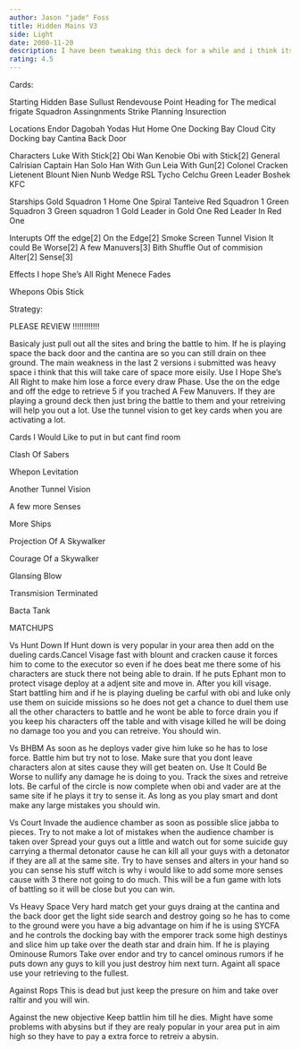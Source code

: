 ```yaml
---
author: Jason "jade" Foss
title: Hidden Mains V3
side: Light
date: 2000-11-20
description: I have been tweaking this deck for a while and i think its pretty good. I dropped the entire cloud city thing thank to a couple of good reviews.
rating: 4.5
---
```

Cards: 

Starting
Hidden Base
Sullust
Rendevouse Point
Heading for The medical frigate
Squadron Assingnments
Strike Planning
Insurection

Locations
Endor
Dagobah
Yodas Hut
Home One Docking Bay
Cloud City Docking bay
Cantina
Back Door

Characters
Luke With Stick[2]
Obi Wan Kenobie
Obi with Stick[2]
General Calrisian
Captain Han Solo
Han With Gun
Leia With Gun[2]
Colonel Cracken
Lietenent Blount
Nien Nunb
Wedge RSL
Tycho Celchu
Green Leader
Boshek
KFC

Starships
Gold Squadron 1
Home One
Spiral
Tanteive
Red Squadron 1
Green Squadron 3
Green squadron 1
Gold Leader in Gold One
Red Leader In Red One

Interupts
Off the edge[2]
On the Edge[2]
Smoke Screen
Tunnel Vision
It could Be Worse[2]
A few Manuvers[3]
Bith Shuffle
Out of commision
Alter[2]
Sense[3]

Effects
I hope She’s All Right
Menece Fades

Whepons
Obis Stick 

Strategy: 

PLEASE REVIEW !!!!!!!!!!!!


  Basicaly just pull out all the sites and bring the battle to him. If he is playing space the back door and the cantina are so you can still drain on thee ground. The main weakness in the last 2 versions i submitted was heavy space i think that this will take care of space more eisily. Use I Hope She’s All Right to make him lose a force every draw Phase. Use the on the edge and off the edge to retrieve 5 if you trached A Few Manuvers. If they are playing a ground deck then just bring the battle to them and your retreiving will help you out a lot. Use the tunnel vision to get key cards when you are activating a lot.

Cards I Would Like to put in but cant find room

Clash Of Sabers

Whepon Levitation

Another Tunnel Vision

A few more Senses

More Ships

Projection Of A Skywalker

Courage Of a Skywalker

Glansing Blow

Transmision Terminated

Bacta Tank

MATCHUPS

Vs Hunt Down
If Hunt down is very popular in your area then add on the dueling cards.Cancel Visage fast with blount and cracken cause it forces him to come to the executor so even if he does beat me there some of his characters are stuck there not being able to drain. If he puts Ephant mon to protect visage deploy at a adjent site and move in. After you kill visage. Start battling him and if he is playing dueling be carful with obi and luke only use them on suicide missions so he does not get a chance to duel them use all the other characters to battle and he wont be able to force drain you if you keep his characters off the table and with visage killed he will be doing no damage too you and you can retreive. You should win.

Vs BHBM
As soon as he deploys vader give him luke so he has to lose force. Battle him but try not to lose.
Make sure that you dont leave characters alon at sites cause they will get beaten on. Use It Could Be Worse to nullify any damage he is doing to you. Track the sixes and retreive lots. Be carful of the circle is now complete when obi and vader are at the same site if he plays it try to sense it. As long as you play smart and dont make any large mistakes you should win.

Vs Court
Invade the audience chamber as soon as possible slice jabba to pieces. Try to not make a lot of mistakes when the audience chamber is taken over Spread your guys out a little and watch out for some suicide guy carrying a thermal detonator cause he can kill all your guys with a detonator if they are all at the same site. Try to have senses and alters in your hand so you can sense his stuff witch is why i would like to add some more senses cause with 3 there not going to do much. This will be a fun game with lots of battling so it will be close but you can win.

Vs Heavy Space
Very hard match get your guys draing at the cantina and the back door get the light side search and destroy going so he has to come to the ground were you have a big advantage on him if he is using SYCFA and he controls the docking bay with the emporer track some high destinys and slice him up take over the death star and drain him. If he is playing Ominouse Rumors Take over endor and try to cancel ominous rumors if he puts down any guys to kill you just destroy him next turn. Againt all space use your retrieving to the fullest.

Against Rops
This is dead but just keep the presure on him and take over raltir and you will win.

Against the new objective
Keep battlin him till he dies. Might have some problems with abysins but if they are realy popular in your area put in aim high so they have to pay a extra force to retreiv a abysin.

